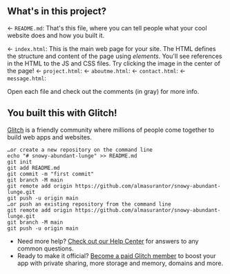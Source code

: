 
## What's in this project?

← `README.md`: That's this file, where you can tell people what your cool website does and how you built it.

← `index.html`: This is the main web page for your site. The HTML defines the structure and content of the page using _elements_. You'll see references in the HTML to the JS and CSS files. Try clicking the image in the center of the page!
← `project.html`:
← `aboutme.html`:
← `contact.html`:
← `message.html`:




Open each file and check out the comments (in gray) for more info.




## You built this with Glitch!

[Glitch](https://glitch.com) is a friendly community where millions of people come together to build web apps and websites.
```
…or create a new repository on the command line
echo "# snowy-abundant-lunge" >> README.md
git init
git add README.md
git commit -m "first commit"
git branch -M main
git remote add origin https://github.com/almasurantor/snowy-abundant-lunge.git
git push -u origin main
…or push an existing repository from the command line
git remote add origin https://github.com/almasurantor/snowy-abundant-lunge.git
git branch -M main
git push -u origin main
```

- Need more help? [Check out our Help Center](https://help.glitch.com/) for answers to any common questions.
- Ready to make it official? [Become a paid Glitch member](https://glitch.com/pricing) to boost your app with private sharing, more storage and memory, domains and more.

